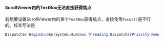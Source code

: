 #### ScrollViewer内的TextBox无法直接获得焦点

若想要设置ScrollViewer内的某个`TextBox`获得焦点，直接使用`Focus()`是不行的。标准写法是

```c#
Dispatcher.BeginInvoke(System.Windows.Threading.DispatcherPriority.Render,new Action(() => txtBoxHerbName.Focus()));
```

